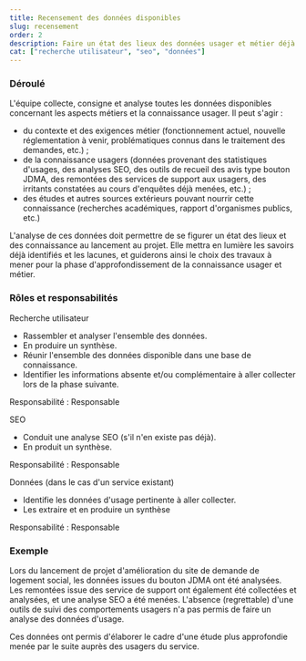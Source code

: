 ```yaml
---
title: Recensement des données disponibles
slug: recensement
order: 2
description: Faire un état des lieux des données usager et métier déjà disponibles puis les regrouper pour commencer à créer une base de connaissances partagées.
cat: ["recherche utilisateur", "seo", "données"]
---
```


### Déroulé

L'équipe collecte, consigne et analyse toutes les données disponibles concernant les aspects métiers et la connaissance usager. Il peut s'agir :
- du contexte et des exigences métier (fonctionnement actuel, nouvelle réglementation à venir, problématiques connus dans le traitement des demandes, etc.) ;
- de la connaissance usagers (données provenant des statistiques d'usages, des analyses SEO, des outils de recueil des avis type bouton JDMA, des remontées des services de support aux usagers, des irritants constatées au cours d'enquêtes déjà menées, etc.) ;
- des études et autres sources extérieurs pouvant nourrir cette connaissance (recherches académiques, rapport d'organismes publics, etc.)

L'analyse de ces données doit permettre de se figurer un état des lieux et des connaissance au lancement au projet. Elle mettra en lumière les savoirs déjà identifiés et les lacunes, et guiderons ainsi le choix des travaux à mener pour la phase d'approfondissement de la connaissance usager et métier.

### Rôles et responsabilités

<span class="fr-badge fr-badge--pink-macaron">Recherche utilisateur</span>
- Rassembler et analyser l'ensemble des données.
- En produire un synthèse.
- Réunir l'ensemble des données disponible dans une base de connaissance.
- Identifier les informations absente et/ou complémentaire à aller collecter lors de la phase suivante.

Responsabilité : <span class="fr-tag fr-tag--sm">Responsable</span>

<span class="fr-badge fr-badge--pink-macaron">SEO</span>
- Conduit une analyse SEO (s'il n'en existe pas déjà).
- En produit un synthèse.

Responsabilité : <span class="fr-tag fr-tag--sm">Responsable</span>

<span class="fr-badge fr-badge--pink-macaron">Données</span> (dans le cas d'un service existant)
- Identifie les données d'usage pertinente à aller collecter.
- Les extraire et en produire un synthèse

Responsabilité : <span class="fr-tag fr-tag--sm">Responsable</span>

### Exemple

Lors du lancement de projet d'amélioration du site de demande de logement social, les données issues du bouton JDMA ont été analysées. Les remontées issue des service de support ont également été collectées et analysées, et une analyse SEO a été menées. L'absence (regrettable) d'une outils de suivi des comportements usagers n'a pas permis de faire un analyse des données d'usage.

Ces données ont permis d'élaborer le cadre d'une étude plus approfondie menée par le suite auprès des usagers du service.
